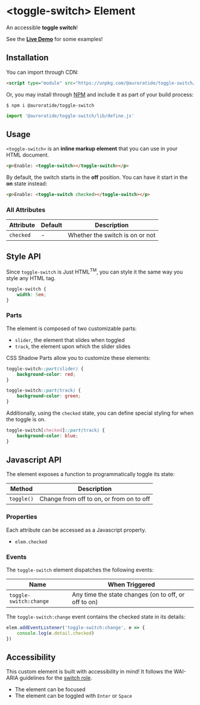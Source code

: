 # &lt;toggle-switch&gt; Element

An accessible **toggle switch**!

See the **[Live Demo](https://auroratide.github.io/toggle-switch/)** for some examples!

## Installation

You can import through CDN:

```html
<script type="module" src="https://unpkg.com/@auroratide/toggle-switch/lib/define.js"></script>
```

Or, you may install through [NPM](https://www.npmjs.com/package/@auroratide/toggle-switch) and include it as part of your build process:

```
$ npm i @auroratide/toggle-switch
```

```js
import '@auroratide/toggle-switch/lib/define.js'
```

## Usage

`<toggle-switch>` is an **inline markup element** that you can use in your HTML document.

```html
<p>Enable: <toggle-switch></toggle-switch></p>
```

By default, the switch starts in the **off** position. You can have it start in the **on** state instead:

```html
<p>Enable: <toggle-switch checked></toggle-switch></p>
```

### All Attributes

| Attribute | Default | Description |
| ------------- | --------- | ------------- |
| `checked` | - | Whether the switch is on or not |

## Style API

Since `toggle-switch` is Just HTML<sup>TM</sup>, you can style it the same way you style any HTML tag.

```css
toggle-switch {
    width: 5em;
}
```

### Parts

The element is composed of two customizable parts:

* `slider`, the element that slides when toggled
* `track`, the element upon which the slider slides

CSS Shadow Parts allow you to customize these elements:

```css
toggle-switch::part(slider) {
    background-color: red;
}

toggle-switch::part(track) {
    background-color: green;
}
```

Additionally, using the `checked` state, you can define special styling for when the toggle is on.

```css
toggle-switch[checked]::part(track) {
    background-color: blue;
}
```

## Javascript API

The element exposes a function to programmatically toggle its state:

| Method | Description |
| ------------- | ------------- |
| `toggle()` | Change from off to on, or from on to off |

### Properties

Each attribute can be accessed as a Javascript property.

* `elem.checked`

### Events

The `toggle-switch` element dispatches the following events:

| Name | When Triggered |
| ------------- | ------------- |
| `toggle-switch:change` | Any time the state changes (on to off, or off to on) |

The `toggle-switch:change` event contains the checked state in its details:

```js
elem.addEventListener('toggle-switch:change', e => {
    console.log(e.detail.checked)
})
```

## Accessibility

This custom element is built with accessibility in mind! It follows the WAI-ARIA guidelines for the [switch role](https://www.w3.org/TR/wai-aria-1.1/#switch).

* The element can be focused
* The element can be toggled with `Enter` or `Space`
